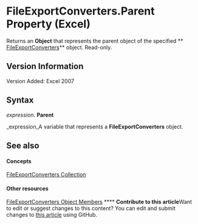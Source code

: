
# FileExportConverters.Parent Property (Excel)

Returns an  **Object** that represents the parent object of the specified ** [FileExportConverters](f4b0500e-308a-42e7-a9eb-4a511b8ca754.md)** object. Read-only.


## Version Information

Version Added: Excel 2007 


## Syntax

 _expression_. **Parent**

 _expression_A variable that represents a  **FileExportConverters** object.


## See also


#### Concepts


 [FileExportConverters Collection](f4b0500e-308a-42e7-a9eb-4a511b8ca754.md)
#### Other resources


 [FileExportConverters Object Members](917273f1-ec63-7cfd-4aaf-15e5b4f0f956.md)
****   **Contribute to this article**Want to edit or suggest changes to this content? You can edit and submit changes to  [this article](https://github.com/jhershey00/VBA_Excel_Test/OpenXMLCon/articles/eb03263e-67b1-cbb7-7898-db7fe5d46f5c.md) using GitHub.

